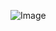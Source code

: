 ![Image]([http://url/a.png](https://github.com/JamieWei21/cse15l-lab-reports/blob/main/image0%20(28).jpeg))
